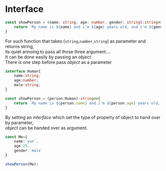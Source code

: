# Interface   
   
```ts
const showPerson = (name: string, age: number, gender: string):string=>{
    return `My name is ${name} and i'm ${age} years old, and i'm ${gender}`;
}
```   
   
For such function that takes (`string`,`number`,`string`) as parameter and returns string,   
its quiet annoing to pass all those three argument....   
It can be done easily by passing an *object*   
There is one step before pass *object* as a parameter   
   
```ts
interface Human{
    name:string;
    age:number;
    male:string;
}

const showPerson = (person:Human):string=>{
    return `My name is ${person.name} and i'm ${person.age} years old, and i'm ${person.gender}`;
}
```   
   
By setting an *interface* which set the type of property of object to hand over by parameter,   
*object* can be handed over as argument.   
   
```ts
const Me={
    name:`yun`,
    age:25,
    gender:`male`
}

showPerson(Me);
```